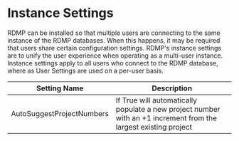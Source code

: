 # Instance Settings
RDMP can be installed so that multiple users are connecting to the same instance of the RDMP databases.
When this happens, it may be required that users share certain configuration settings.
RDMP's instance settings are to unify the user experience when operating as a multi-user instance.
Instance settings apply to all users who connect to the RDMP database, where as User Settings are used on a per-user basis.

| Setting Name | Description |
| -------------| ----------- |
|AutoSuggestProjectNumbers | If True will automatically populate a new project number with an +1 increment from the largest existing project |